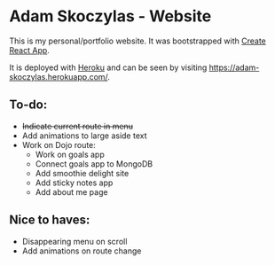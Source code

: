 # Adam Skoczylas - Website

This is my personal/portfolio website.
It was bootstrapped with [Create React App](https://github.com/facebook/create-react-app).

It is deployed with [Heroku](https://www.heroku.com) and can be seen by visiting https://adam-skoczylas.herokuapp.com/.


## To-do:
- ~~Indicate current route in menu~~
- Add animations to large aside text
- Work on Dojo route:
    - Work on goals app
    - Connect goals app to MongoDB
    - Add smoothie delight site
    - Add sticky notes app
    - Add about me page

## Nice to haves:
 - Disappearing menu on scroll
 - Add animations on route change

